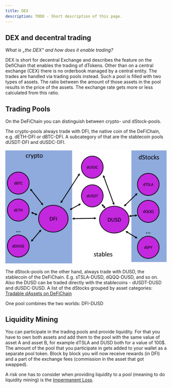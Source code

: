 ```yaml
---
title: DEX
description: TODO - Short description of this page.
---
```


## DEX and decentral trading

_What is „the DEX“ and how does it enable trading?_

DEX is short for decentral Exchange and describes the feature on the DefiChain that enables the trading of dTokens. Other than on a central exchange (CEX) there is no orderbook managed by a central entity. The trades are handled via trading pools instead. Such a pool is filled with two types of assets. The ratio between the amount of those assets in the pool results in the price of the assets. The exchange rate gets more or less calculated from this ratio.

## Trading Pools

On the DeFiChain you can distinguish between crypto- und dStock-pools.

The crypto-pools always trade with DFI, the native coin of the DeFiChain, e.g. dETH-DFI or dBTC-DFI. A subcategory of that are the stablecoin pools dUSDT-DFI and dUSDC-DFI.

![](./media/dex_EN_pool-pairs.png)

The dStock-pools on the other hand, always trade with DUSD, the stablecoin of the DeFiChain. E.g. sTSLA-DUSD, dQQQ-DUSD, and so on. Also the DUSD can be traded directly with the stablecoins - dUSDT-DUSD and dUSDC-DUSD. A list of the dStocks grouped by asset categories: [Tradable dAssets on DeFiChain](./Tradable_dAssets_on_DeFiChain.md)

One pool combines the two worlds: DFI-DUSD

## Liquidity Mining

You can participate in the trading pools and provide liquidity. For that you have to own both assets and add them to the pool with the same value of asset A and asset B, for example dTSLA and DUSD both for a value of 100$. The amount of the pool that you participate in gets added to your wallet as a separate pool token. Block by block you will now receive rewards (in DFI) and a part of the exchange fees (commission in the asset that got swapped).

A risk one has to consider when providing liquidity to a pool (meaning to do liquidity mining) is the [Impermanent Loss](./Impermanent_Loss.md).

